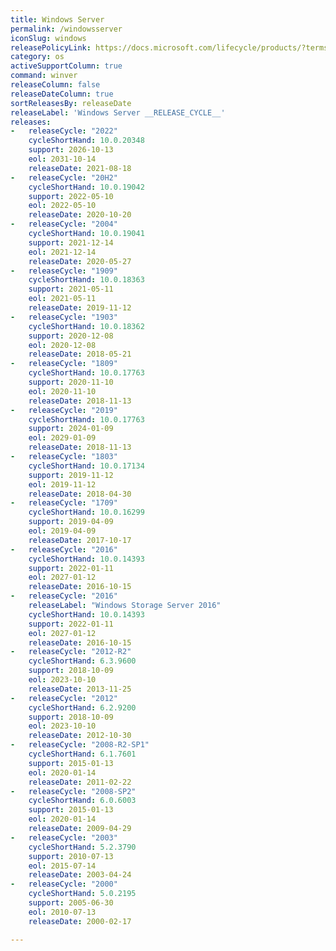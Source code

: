 ```yaml
---
title: Windows Server
permalink: /windowsserver
iconSlug: windows
releasePolicyLink: https://docs.microsoft.com/lifecycle/products/?terms=Windows%20Server
category: os
activeSupportColumn: true
command: winver
releaseColumn: false
releaseDateColumn: true
sortReleasesBy: releaseDate
releaseLabel: 'Windows Server __RELEASE_CYCLE__'
releases:
-   releaseCycle: "2022"
    cycleShortHand: 10.0.20348
    support: 2026-10-13
    eol: 2031-10-14
    releaseDate: 2021-08-18
-   releaseCycle: "20H2"
    cycleShortHand: 10.0.19042
    support: 2022-05-10
    eol: 2022-05-10
    releaseDate: 2020-10-20
-   releaseCycle: "2004"
    cycleShortHand: 10.0.19041
    support: 2021-12-14
    eol: 2021-12-14
    releaseDate: 2020-05-27
-   releaseCycle: "1909"
    cycleShortHand: 10.0.18363
    support: 2021-05-11
    eol: 2021-05-11
    releaseDate: 2019-11-12
-   releaseCycle: "1903"
    cycleShortHand: 10.0.18362
    support: 2020-12-08
    eol: 2020-12-08
    releaseDate: 2018-05-21
-   releaseCycle: "1809"
    cycleShortHand: 10.0.17763
    support: 2020-11-10
    eol: 2020-11-10
    releaseDate: 2018-11-13
-   releaseCycle: "2019"
    cycleShortHand: 10.0.17763
    support: 2024-01-09
    eol: 2029-01-09
    releaseDate: 2018-11-13
-   releaseCycle: "1803"
    cycleShortHand: 10.0.17134
    support: 2019-11-12
    eol: 2019-11-12
    releaseDate: 2018-04-30
-   releaseCycle: "1709"
    cycleShortHand: 10.0.16299
    support: 2019-04-09
    eol: 2019-04-09
    releaseDate: 2017-10-17
-   releaseCycle: "2016"
    cycleShortHand: 10.0.14393
    support: 2022-01-11
    eol: 2027-01-12
    releaseDate: 2016-10-15
-   releaseCycle: "2016"
    releaseLabel: "Windows Storage Server 2016"
    cycleShortHand: 10.0.14393
    support: 2022-01-11
    eol: 2027-01-12
    releaseDate: 2016-10-15
-   releaseCycle: "2012-R2"
    cycleShortHand: 6.3.9600
    support: 2018-10-09
    eol: 2023-10-10
    releaseDate: 2013-11-25
-   releaseCycle: "2012"
    cycleShortHand: 6.2.9200
    support: 2018-10-09
    eol: 2023-10-10
    releaseDate: 2012-10-30
-   releaseCycle: "2008-R2-SP1"
    cycleShortHand: 6.1.7601
    support: 2015-01-13
    eol: 2020-01-14
    releaseDate: 2011-02-22
-   releaseCycle: "2008-SP2"
    cycleShortHand: 6.0.6003
    support: 2015-01-13
    eol: 2020-01-14
    releaseDate: 2009-04-29
-   releaseCycle: "2003"
    cycleShortHand: 5.2.3790
    support: 2010-07-13
    eol: 2015-07-14
    releaseDate: 2003-04-24
-   releaseCycle: "2000"
    cycleShortHand: 5.0.2195
    support: 2005-06-30
    eol: 2010-07-13
    releaseDate: 2000-02-17

---
```



